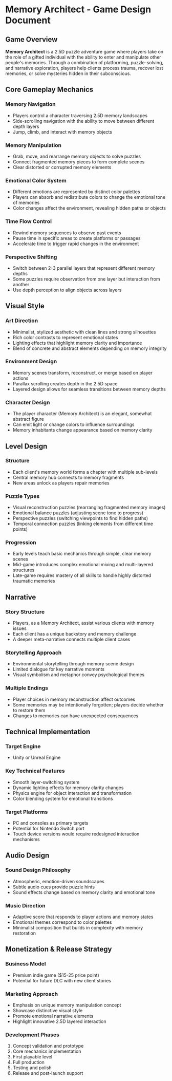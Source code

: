 # Memory Architect - Game Design Document

## Game Overview

**Memory Architect** is a 2.5D puzzle adventure game where players take on the role of a gifted individual with the ability to enter and manipulate other people's memories. Through a combination of platforming, puzzle-solving, and narrative exploration, players help clients process trauma, recover lost memories, or solve mysteries hidden in their subconscious.

## Core Gameplay Mechanics

### Memory Navigation
- Players control a character traversing 2.5D memory landscapes
- Side-scrolling navigation with the ability to move between different depth layers
- Jump, climb, and interact with memory objects

### Memory Manipulation
- Grab, move, and rearrange memory objects to solve puzzles
- Connect fragmented memory pieces to form complete scenes
- Clear distorted or corrupted memory elements

### Emotional Color System
- Different emotions are represented by distinct color palettes
- Players can absorb and redistribute colors to change the emotional tone of memories
- Color changes affect the environment, revealing hidden paths or objects

### Time Flow Control
- Rewind memory sequences to observe past events
- Pause time in specific areas to create platforms or passages
- Accelerate time to trigger rapid changes in the environment

### Perspective Shifting
- Switch between 2-3 parallel layers that represent different memory depths
- Some puzzles require observation from one layer but interaction from another
- Use depth perception to align objects across layers

## Visual Style

### Art Direction
- Minimalist, stylized aesthetic with clean lines and strong silhouettes
- Rich color contrasts to represent emotional states
- Lighting effects that highlight memory clarity and importance
- Blend of concrete and abstract elements depending on memory integrity

### Environment Design
- Memory scenes transform, reconstruct, or merge based on player actions
- Parallax scrolling creates depth in the 2.5D space
- Layered design allows for seamless transitions between memory depths

### Character Design
- The player character (Memory Architect) is an elegant, somewhat abstract figure
- Can emit light or change colors to influence surroundings
- Memory inhabitants change appearance based on memory clarity

## Level Design

### Structure
- Each client's memory world forms a chapter with multiple sub-levels
- Central memory hub connects to memory fragments
- New areas unlock as players repair memories

### Puzzle Types
- Visual reconstruction puzzles (rearranging fragmented memory images)
- Emotional balance puzzles (adjusting scene tone to progress)
- Perspective puzzles (switching viewpoints to find hidden paths)
- Temporal connection puzzles (linking elements from different time points)

### Progression
- Early levels teach basic mechanics through simple, clear memory scenes
- Mid-game introduces complex emotional mixing and multi-layered structures
- Late-game requires mastery of all skills to handle highly distorted traumatic memories

## Narrative

### Story Structure
- Players, as a Memory Architect, assist various clients with memory issues
- Each client has a unique backstory and memory challenge
- A deeper meta-narrative connects multiple client cases

### Storytelling Approach
- Environmental storytelling through memory scene design
- Limited dialogue for key narrative moments
- Visual symbolism and metaphor convey psychological themes

### Multiple Endings
- Player choices in memory reconstruction affect outcomes
- Some memories may be intentionally forgotten; players decide whether to restore them
- Changes to memories can have unexpected consequences

## Technical Implementation

### Target Engine
- Unity or Unreal Engine

### Key Technical Features
- Smooth layer-switching system
- Dynamic lighting effects for memory clarity changes
- Physics engine for object interaction and transformation
- Color blending system for emotional transitions

### Target Platforms
- PC and consoles as primary targets
- Potential for Nintendo Switch port
- Touch device versions would require redesigned interaction mechanisms

## Audio Design

### Sound Design Philosophy
- Atmospheric, emotion-driven soundscapes
- Subtle audio cues provide puzzle hints
- Sound effects change based on memory clarity and emotional tone

### Music Direction
- Adaptive score that responds to player actions and memory states
- Emotional themes correspond to color palettes
- Minimalist composition that builds in complexity with memory restoration

## Monetization & Release Strategy

### Business Model
- Premium indie game ($15-25 price point)
- Potential for future DLC with new client stories

### Marketing Approach
- Emphasis on unique memory manipulation concept
- Showcase distinctive visual style
- Promote emotional narrative elements
- Highlight innovative 2.5D layered interaction

### Development Phases
1. Concept validation and prototype
2. Core mechanics implementation
3. First playable level
4. Full production
5. Testing and polish
6. Release and post-launch support
